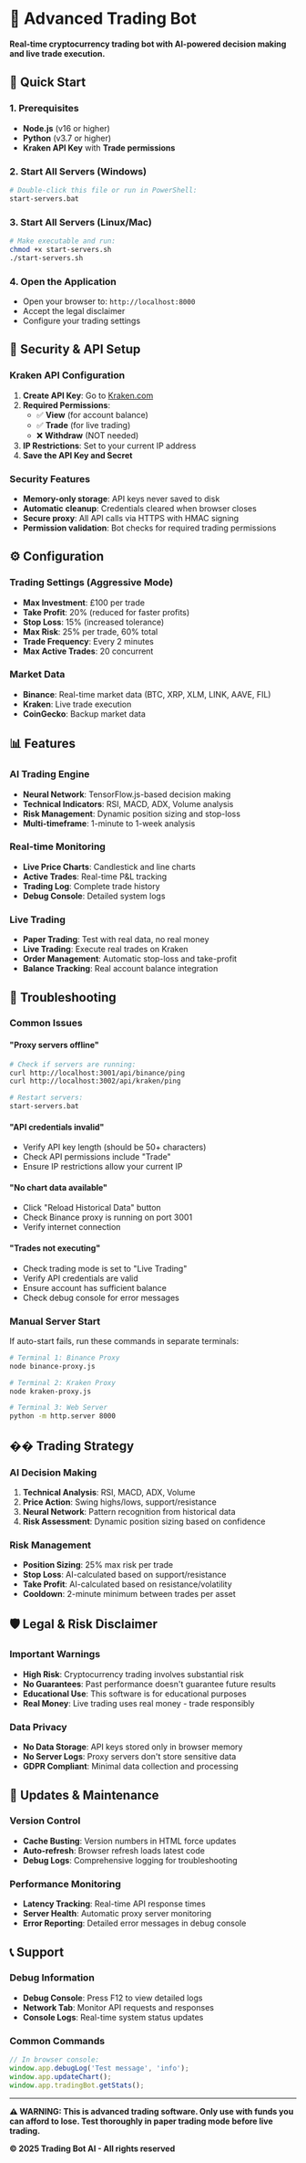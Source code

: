 # 🤖 Advanced Trading Bot

**Real-time cryptocurrency trading bot with AI-powered decision making and live trade execution.**

## 🚀 Quick Start

### 1. Prerequisites
- **Node.js** (v16 or higher)
- **Python** (v3.7 or higher)
- **Kraken API Key** with **Trade permissions**

### 2. Start All Servers (Windows)
```bash
# Double-click this file or run in PowerShell:
start-servers.bat
```

### 3. Start All Servers (Linux/Mac)
```bash
# Make executable and run:
chmod +x start-servers.sh
./start-servers.sh
```

### 4. Open the Application
- Open your browser to: `http://localhost:8000`
- Accept the legal disclaimer
- Configure your trading settings

## 🔐 Security & API Setup

### Kraken API Configuration
1. **Create API Key**: Go to [Kraken.com](https://www.kraken.com/u/settings/api)
2. **Required Permissions**:
   - ✅ **View** (for account balance)
   - ✅ **Trade** (for live trading)
   - ❌ **Withdraw** (NOT needed)
3. **IP Restrictions**: Set to your current IP address
4. **Save the API Key and Secret**

### Security Features
- **Memory-only storage**: API keys never saved to disk
- **Automatic cleanup**: Credentials cleared when browser closes
- **Secure proxy**: All API calls via HTTPS with HMAC signing
- **Permission validation**: Bot checks for required trading permissions

## ⚙️ Configuration

### Trading Settings (Aggressive Mode)
- **Max Investment**: £100 per trade
- **Take Profit**: 20% (reduced for faster profits)
- **Stop Loss**: 15% (increased tolerance)
- **Max Risk**: 25% per trade, 60% total
- **Trade Frequency**: Every 2 minutes
- **Max Active Trades**: 20 concurrent

### Market Data
- **Binance**: Real-time market data (BTC, XRP, XLM, LINK, AAVE, FIL)
- **Kraken**: Live trade execution
- **CoinGecko**: Backup market data

## 📊 Features

### AI Trading Engine
- **Neural Network**: TensorFlow.js-based decision making
- **Technical Indicators**: RSI, MACD, ADX, Volume analysis
- **Risk Management**: Dynamic position sizing and stop-loss
- **Multi-timeframe**: 1-minute to 1-week analysis

### Real-time Monitoring
- **Live Price Charts**: Candlestick and line charts
- **Active Trades**: Real-time P&L tracking
- **Trading Log**: Complete trade history
- **Debug Console**: Detailed system logs

### Live Trading
- **Paper Trading**: Test with real data, no real money
- **Live Trading**: Execute real trades on Kraken
- **Order Management**: Automatic stop-loss and take-profit
- **Balance Tracking**: Real account balance integration

## 🔧 Troubleshooting

### Common Issues

#### "Proxy servers offline"
```bash
# Check if servers are running:
curl http://localhost:3001/api/binance/ping
curl http://localhost:3002/api/kraken/ping

# Restart servers:
start-servers.bat
```

#### "API credentials invalid"
- Verify API key length (should be 50+ characters)
- Check API permissions include "Trade"
- Ensure IP restrictions allow your current IP

#### "No chart data available"
- Click "Reload Historical Data" button
- Check Binance proxy is running on port 3001
- Verify internet connection

#### "Trades not executing"
- Check trading mode is set to "Live Trading"
- Verify API credentials are valid
- Ensure account has sufficient balance
- Check debug console for error messages

### Manual Server Start
If auto-start fails, run these commands in separate terminals:

```bash
# Terminal 1: Binance Proxy
node binance-proxy.js

# Terminal 2: Kraken Proxy  
node kraken-proxy.js

# Terminal 3: Web Server
python -m http.server 8000
```

## �� Trading Strategy

### AI Decision Making
1. **Technical Analysis**: RSI, MACD, ADX, Volume
2. **Price Action**: Swing highs/lows, support/resistance
3. **Neural Network**: Pattern recognition from historical data
4. **Risk Assessment**: Dynamic position sizing based on confidence

### Risk Management
- **Position Sizing**: 25% max risk per trade
- **Stop Loss**: AI-calculated based on support/resistance
- **Take Profit**: AI-calculated based on resistance/volatility
- **Cooldown**: 2-minute minimum between trades per asset

## 🛡️ Legal & Risk Disclaimer

### Important Warnings
- **High Risk**: Cryptocurrency trading involves substantial risk
- **No Guarantees**: Past performance doesn't guarantee future results
- **Educational Use**: This software is for educational purposes
- **Real Money**: Live trading uses real money - trade responsibly

### Data Privacy
- **No Data Storage**: API keys stored only in browser memory
- **No Server Logs**: Proxy servers don't store sensitive data
- **GDPR Compliant**: Minimal data collection and processing

## 🔄 Updates & Maintenance

### Version Control
- **Cache Busting**: Version numbers in HTML force updates
- **Auto-refresh**: Browser refresh loads latest code
- **Debug Logs**: Comprehensive logging for troubleshooting

### Performance Monitoring
- **Latency Tracking**: Real-time API response times
- **Server Health**: Automatic proxy server monitoring
- **Error Reporting**: Detailed error messages in debug console

## 📞 Support

### Debug Information
- **Debug Console**: Press F12 to view detailed logs
- **Network Tab**: Monitor API requests and responses
- **Console Logs**: Real-time system status updates

### Common Commands
```javascript
// In browser console:
window.app.debugLog('Test message', 'info');
window.app.updateChart();
window.app.tradingBot.getStats();
```

---

**⚠️ WARNING: This is advanced trading software. Only use with funds you can afford to lose. Test thoroughly in paper trading mode before live trading.**

**© 2025 Trading Bot AI - All rights reserved** 